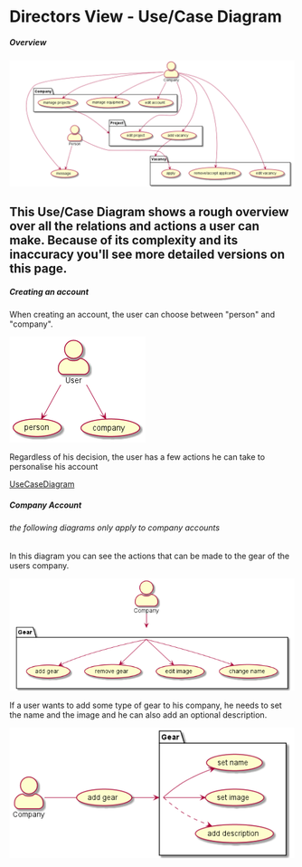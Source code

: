# Directors View - Use/Case Diagram
##### Overview
![UseCaseDiagram](img/ucd_big.png)

This Use/Case Diagram shows a rough overview over all the relations and actions a user can make. 
Because of its complexity and its inaccuracy you'll see more detailed versions on this page.
---
##### Creating an account

When creating an account, the user can choose between "person" and "company".

![UseCaseDiagram](img/ucd1.png)

Regardless of his decision, the user has a few actions he can take to personalise his account

[UseCaseDiagram](img/ucd2.png)

##### Company Account
###### the following diagrams only apply to company accounts

In this diagram you can see the actions that can be made to the gear of the users company.

![UseCaseDiagram](img/ucd3.png)

If a user wants to add some type of gear to his company, he needs to set the name and the image
and he can also add an optional description.

![UseCaseDiagram](img/ucd4.png)
